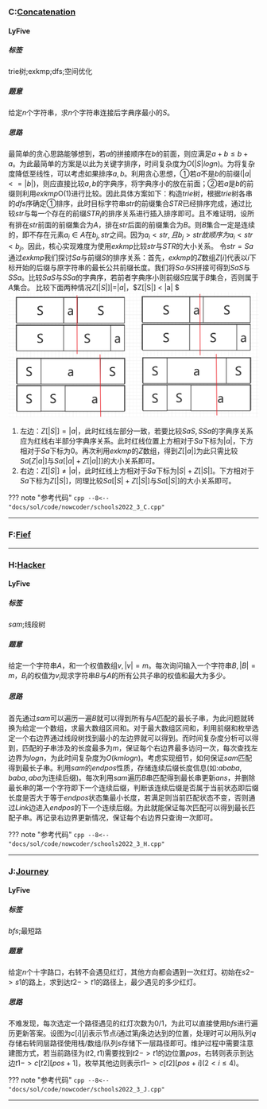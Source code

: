### C:[Concatenation](https://ac.nowcoder.com/acm/contest/33188/C)
#### LyFive
##### 标签
trie树;exkmp;dfs;空间优化

##### 题意
给定$n$个字符串，求$n$个字符串连接后字典序最小的$S$。

##### 思路
最简单的贪心思路能够想到，若$a$的拼接顺序在$b$的前面，则应满足$a+b \leq b + a$。为此最简单的方案是以此为关键字排序，时间复杂度为$O(|S|logn)$。为将复杂度降低至线性，可以考虑如果排序$a,b$。利用贪心思想，①若$a$不是$b$的前缀$(|a| <= |b|)$，则应直接比较$a,b$的字典序，将字典序小的放在前面；②若$a$是$b$的前缀则利用$exkmp$O(1)进行比较。因此具体方案如下：构造$trie$树，根据$trie$树各串的$dfs$序确定①排序，此时目标字符串$str$的前缀集合$STR$已经排序完成，通过比较$str$与每一个存在的前缀$STR_i$的排序关系进行插入排序即可。且不难证明，设所有排在$str$前面的前缀集合为$A$，排在$str$后面的前缀集合为$B$。则$B$集合一定是连续的，即不存在元素$a_i \in A$在$b_j,str$之间。因为$a_i < str,且b_j > str 故顺序为a_i < str < b_j$。因此，核心实现难度为使用$exkmp$比较$str$与$STR$的大小关系。
令$str = Sa$通过$exkmp$我们探讨$Sa$与前缀$S$的排序关系：首先，$exkmp$的$Z$数组$Z[i]$代表以$i$下标开始的后缀与原字符串的最长公共前缀长度。我们将$Sa与S$拼接可得到$SaS$与$SSa$。比较$SaS$与$SSa$的字典序，若前者字典序小则前缀$S$应属于$B$集合，否则属于$A$集合。
比较下面两种情况$Z[|S|]| = |a|$，$Z[|S|] < |a| $
![imges](images/s3-C.png)
1. 左边：$Z[|S|] = |a|$，此时红线左部分一致，若要比较$SaS,SSa$的字典序关系应为红线右半部分字典序关系。此时红线位置上方相对于$Sa$下标为$|a|$，下方相对于$Sa$下标为0。再次利用$exkmp$的$Z$数组，得到$Z[|a|]$为此只需比较$Sa[Z|a|]$与$Sa[|a|+Z[|a|]]$的大小关系即可。
2. 右边：$Z[|S|] \neq |a|$，此时红线上方相对于$Sa$下标为$|S|+Z[|S|]$。下方相对于$Sa$下标为$Z[|S|]$，同理比较$Sa[|S|+Z[|S|]$与$Sa[|S|]$的大小关系即可。


??? note "参考代码"
    ```cpp
    --8<-- "docs/sol/code/nowcoder/schools2022_3_C.cpp"
    ```



***

### F:[Fief](https://ac.nowcoder.com/acm/contest/33188/F)



***

### H:[Hacker](https://ac.nowcoder.com/acm/contest/33188/H)

#### LyFive
##### 标签
$sam$;线段树

##### 题意
给定一个字符串$A$，和一个权值数组$v,|v| =m$。每次询问输入一个字符串$B,|B| = m$，$B_i$的权值为$v_i$现求字符串$B$与$A$的所有公共子串的权值和最大为多少。

##### 思路
首先通过$sam$可以遍历一遍$B$就可以得到所有与$A$匹配的最长子串，为此问题就转换为给定一个数组，求最大数组区间和。对于最大数组区间和，利用前缀和枚举选定一个右边界通过线段树找到最小的左边界就可以得到。而时间复杂度分析可以得到，匹配的子串涉及的长度最多为$m$，保证每个右边界最多访问一次，每次查找左边界为$logn$，为此时间复杂度为$O(kmlogn)$。考虑实现细节，如何保证$sam$匹配得到最长子串。利用$sam$的$endpos$性质，存储连续后缀长度信息(如:$ababa,baba,aba$为连续后缀)。每次利用$sam$遍历$B$串匹配得到最长串更新$ans$，并删除最长串的第一个字符即下一个连续后缀，判断该连续后缀是否属于当前状态即后缀长度是否大于等于$endpos$状态集最小长度，若满足则当前匹配状态不变，否则通过$Link$边进入$endpos$的下一个连续后缀。为此就能保证每次匹配可以得到最长匹配子串。再记录右边界更新情况，保证每个右边界只查询一次即可。

??? note "参考代码"
    ```cpp
    --8<-- "docs/sol/code/nowcoder/schools2022_3_H.cpp"
    ```

***

### J:[Journey](https://ac.nowcoder.com/acm/contest/33188/J)

#### LyFive
##### 标签
$bfs$;最短路

##### 题意
给定$n$个十字路口，右转不会遇见红灯，其他方向都会遇到一次红灯。初始在$s2->s1$的路上，求到达$t2->t1$的路径上，最少遇见的多少红灯。

##### 思路
不难发现，每次选定一个路径遇见的红灯次数为$0/1$，为此可以直接使用$bfs$进行遍历更新答案。设图为$c[i][j]$表示节点$i$通过第$j$条边达到的位置，处理时可以用队列$q$存储右转同层路径使用栈/数组/队列$s$存储下一层路径即可。维护过程中需要注意建图方式，若当前路径为$(t2,t1)$需要找到$t2 -> t1$的边位置$pos$，右转则表示到达边$t1 -> c[t2][pos + 1]$，枚举其他边则表示$t1 -> c[t2][pos+i] (2 < i \leq 4)$。

??? note "参考代码"
    ```cpp
    --8<-- "docs/sol/code/nowcoder/schools2022_3_J.cpp"
    ```

***
